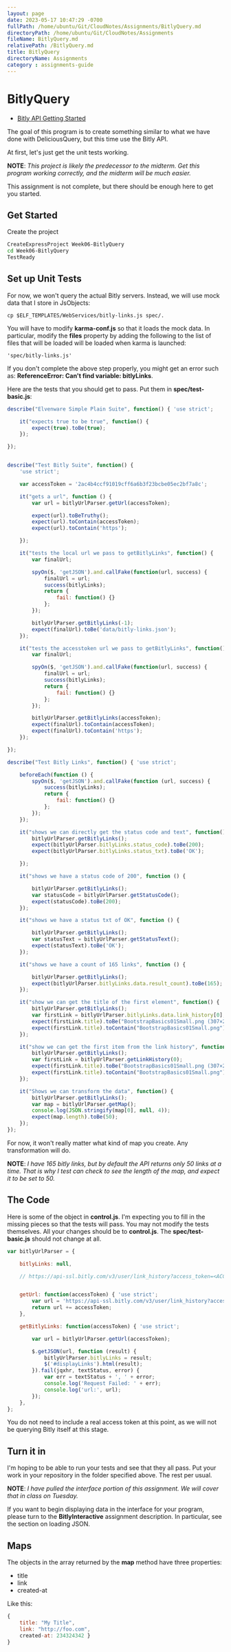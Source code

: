 ```yaml
---
layout: page
date: 2023-05-17 10:47:29 -0700
fullPath: /home/ubuntu/Git/CloudNotes/Assignments/BitlyQuery.md
directoryPath: /home/ubuntu/Git/CloudNotes/Assignments
fileName: BitlyQuery.md
relativePath: /BitlyQuery.md
title: BitlyQuery
directoryName: Assignments
category : assignments-guide
---
```


# BitlyQuery

* [Bitly API Getting Started](http://dev.bitly.com/get_started.html)

The goal of this program is to create something similar to what we have done with DeliciousQuery, but this time use the Bitly API.

At first, let's just get the unit tests working.

**NOTE**: *This project is likely the predecessor to the midterm. Get this program working correctly, and the midterm will be much easier.*

This assignment is not complete, but there should be enough here to get you started.

## Get Started

Create the project

```bash
CreateExpressProject Week06-BitlyQuery
cd Week06-BitlyQuery
TestReady
```

## Set up Unit Tests

For now, we won't query the actual Bitly servers. Instead, we will use mock data that I store in JsObjects:

```base
cp $ELF_TEMPLATES/WebServices/bitly-links.js spec/.
```

You will have to modify **karma-conf.js** so that it loads the mock data. In particular, modify the **files** property by adding the following to the list of files that will be loaded will be loaded when karma is launched:

```base
'spec/bitly-links.js'
```

If you don't complete the above step properly, you might get an error such as: **ReferenceError: Can't find variable: bitlyLinks**.

Here are the tests that you should get to pass. Put them in **spec/test-basic.js**:

```javascript
describe("Elvenware Simple Plain Suite", function() { 'use strict';

    it("expects true to be true", function() {
        expect(true).toBe(true);
    });

});


describe("Test Bitly Suite", function() {
    'use strict';

    var accessToken = '2ac4b4ccf91019cff6a6b3f23bcbe05ec2bf7a8c';

    it("gets a url", function () {
        var url = bitlyUrlParser.getUrl(accessToken);

        expect(url).toBeTruthy();
        expect(url).toContain(accessToken);
        expect(url).toContain('https');

    });

    it("tests the local url we pass to getBitlyLinks", function() {
        var finalUrl;

        spyOn($, 'getJSON').and.callFake(function(url, success) {
            finalUrl = url;
            success(bitlyLinks);
            return {
                fail: function() {}
            };
        });

        bitlyUrlParser.getBitlyLinks(-1);
        expect(finalUrl).toBe('data/bitly-links.json');
    });

    it("tests the accesstoken url we pass to getBitlyLinks", function() {
        var finalUrl;

        spyOn($, 'getJSON').and.callFake(function(url, success) {
            finalUrl = url;
            success(bitlyLinks);
            return {
                fail: function() {}
            };
        });

        bitlyUrlParser.getBitlyLinks(accessToken);
        expect(finalUrl).toContain(accessToken);
        expect(finalUrl).toContain('https');
    });

});

describe("Test Bitly Links", function() { 'use strict';

    beforeEach(function () {
        spyOn($, 'getJSON').and.callFake(function (url, success) {
            success(bitlyLinks);
            return {
                fail: function() {}
            };
        });
    });

    it("shows we can directly get the status code and text", function() {
        bitlyUrlParser.getBitlyLinks();
        expect(bitlyUrlParser.bitlyLinks.status_code).toBe(200);
        expect(bitlyUrlParser.bitlyLinks.status_txt).toBe('OK');

    });

    it("shows we have a status code of 200", function () {

        bitlyUrlParser.getBitlyLinks();
        var statusCode = bitlyUrlParser.getStatusCode();
        expect(statusCode).toBe(200);
    });

    it("shows we have a status txt of OK", function () {

        bitlyUrlParser.getBitlyLinks();
        var statusText = bitlyUrlParser.getStatusText();
        expect(statusText).toBe('OK');
    });

    it("shows we have a count of 165 links", function () {

        bitlyUrlParser.getBitlyLinks();
        expect(bitlyUrlParser.bitlyLinks.data.result_count).toBe(165);
    });

    it("show we can get the title of the first element", function() {
        bitlyUrlParser.getBitlyLinks();
        var firstLink = bitlyUrlParser.bitlyLinks.data.link_history[0];
        expect(firstLink.title).toBe("BootstrapBasics01Small.png (307×261)");
        expect(firstLink.title).toContain("BootstrapBasics01Small.png");
    });

    it("show we can get the first item from the link history", function() {
        bitlyUrlParser.getBitlyLinks();
        var firstLink = bitlyUrlParser.getLinkHistory(0);
        expect(firstLink.title).toBe("BootstrapBasics01Small.png (307×261)");
        expect(firstLink.title).toContain("BootstrapBasics01Small.png");
    });

    it("Shows we can transform the data", function() {
        bitlyUrlParser.getBitlyLinks();
        var map = bitlyUrlParser.getMap();
        console.log(JSON.stringify(map[0], null, 4));
        expect(map.length).toBe(50);
    });
});
```

For now, it won't really matter what kind of map you create. Any transformation will do.

**NOTE**: *I have 165 bitly links, but by default the API returns only 50 links at a time. That is why I test can check to see the length of the map, and expect it to be set to 50.*

## The Code

Here is some of the object in **control.js**. I'm expecting you to fill in the missing pieces so that the tests will pass. You may not modify the tests themselves. All your changes should be to **control.js**. The **spec/test-basic.js** should not change at all.

```javascript
var bitlyUrlParser = {

    bitlyLinks: null,

    // https://api-ssl.bitly.com/v3/user/link_history?access_token=<ACCESS_TOKEN_HERE>&query=angular


    getUrl: function(accessToken) { 'use strict';
        var url = 'https://api-ssl.bitly.com/v3/user/link_history?access_token=';
        return url += accessToken;
    },

    getBitlyLinks: function(accessToken) { 'use strict';

        var url = bitlyUrlParser.getUrl(accessToken);

        $.getJSON(url, function (result) {
            bitlyUrlParser.bitlyLinks = result;
            $('#displayLinks').html(result);
        }).fail(jqxhr, textStatus, error) {
            var err = textStatus + ', ' + error;
            console.log('Request Failed: ' + err);
            console.log('url:', url);
        });
    },
};
```

You do not need to include a real access token at this point, as we will not be querying Bitly itself at this stage.

## Turn it in

I'm hoping to be able to run your tests and see that they all pass. Put your work in your repository in the folder specified above. The rest per usual.

**NOTE**: *I have pulled the interface portion of this assignment. We will cover that in class on Tuesday.*

If you want to begin displaying data in the interface for your program, please turn to the **BitlyInteractive** assignment description. In particular, see the section on loading JSON.


## Maps

The objects in the array returned by the **map** method have three properties:

- title
- link
- created-at

Like this:

``` javascript
{
	title: "My Title",
    link: "http://foo.com",
    created-at: 234324342 }
}
```

